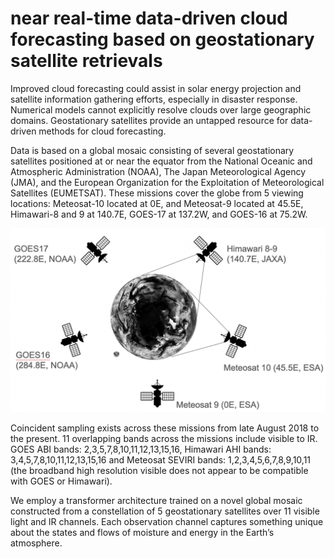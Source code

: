 # near real-time data-driven cloud forecasting based on geostationary satellite retrievals

Improved cloud forecasting could assist in solar energy projection and satellite information gathering efforts, especially in disaster response. Numerical models cannot explicitly resolve clouds over large geographic domains. Geostationary satellites provide an untapped resource for data-driven methods for cloud forecasting. 

Data is based on a global mosaic consisting of several geostationary satellites positioned at or near the equator from the National Oceanic and Atmospheric Administration (NOAA), The Japan Meteorological Agency (JMA), and the European Organization for the Exploitation of Meteorological Satellites (EUMETSAT). These missions cover the globe from 5 viewing locations: Meteosat-10 located at 0E, and Meteosat-9 located at 45.5E, Himawari-8 and 9 at 140.7E, GOES-17 at 137.2W, and GOES-16 at 75.2W. 


<img src="./assets/sats.png" width="700px"></img>

Coincident sampling exists across these missions from late August 2018 to the present. 11 overlapping bands across the missions include visible to IR. GOES ABI bands: 2,3,5,7,8,10,11,12,13,15,16, Himawari AHI bands: 3,4,5,7,8,10,11,12,13,15,16 and Meteosat SEVIRI bands: 1,2,3,4,5,6,7,8,9,10,11 (the broadband high resolution visible does not appear to be compatible with GOES or Himawari). 

We employ a transformer architecture trained on a novel global mosaic constructed from a constellation of 5 geostationary satellites over 11 visible light and IR channels. Each observation channel captures something unique about the states and flows of moisture and energy in the Earth’s atmosphere. 


